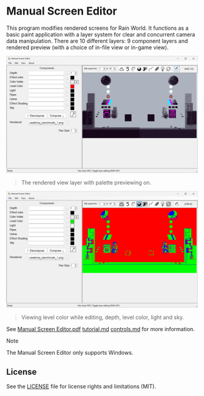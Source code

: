 # Manual Screen Editor

This program modifies rendered screens for Rain World. It functions as a basic paint application with a layer system for clear and concurrent camera data manipulation.
There are 10 different layers: 9 component layers and rendered preview (with a choice of in-file view or in-game view).

![Palette](/docs/MSE_palette.png?raw=true)
> The rendered view layer with palette previewing on.


![Level Color](/docs/MSE_geo.png?raw=true)
> Viewing level color while editing, depth, level color, light and sky.

See [Manual Screen Editor.pdf](/Manual%20Screen%20Editor.pdf) [tutorial.md](/docs/tutorial.md) [controls.md](/docs/controls.md) for more information.

> [!NOTE]
> The Manual Screen Editor only supports Windows.

## License

See the [LICENSE](LICENSE.md) file for license rights and limitations (MIT).
